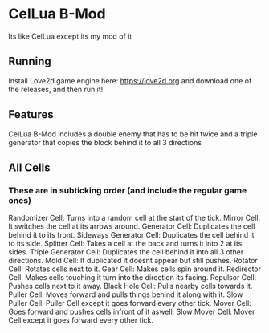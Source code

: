 # CelLua B-Mod
Its like CelLua except its my mod of it

## Running
Install Love2d game engine here: https://love2d.org
and download one of the releases, and then run it!

## Features
CelLua B-Mod includes a double enemy that has to be hit twice and a triple generator that copies the block behind it to all 3 directions

## All Cells
### These are in subticking order (and include the regular game ones)
Randomizer Cell: Turns into a random cell at the start of the tick.
Mirror Cell: It switches the cell at its arrows around.
Generator Cell: Duplicates the cell behind it to its front.
Sideways Generator Cell: Duplicates the cell behind it to its side.
Splitter Cell: Takes a cell at the back and turns it into 2 at its sides.
Triple Generator Cell: Duplicates the cell behind it into all 3 other directions.
Mold Cell: If duplicated it doesnt appear but still pushes.
Rotator Cell: Rotates cells next to it.
Gear Cell: Makes cells spin around it.
Redirector Cell: Makes cells touching it turn into the direction its facing.
Repulsor Cell: Pushes cells next to it away.
Black Hole Cell: Pulls nearby cells towards it.
Puller Cell: Moves forward and pulls things behind it along with it.
Slow Puller Cell: Puller Cell except it goes forward every other tick.
Mover Cell: Goes forward and pushes cells infront of it aswell.
Slow Mover Cell: Mover Cell except it goes forward every other tick.
